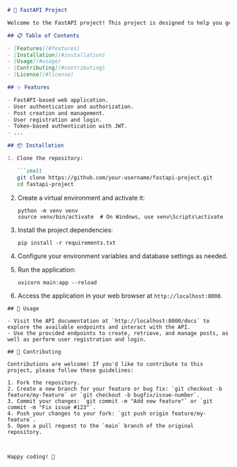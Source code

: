 
```markdown
# 🚀 FastAPI Project

Welcome to the FastAPI project! This project is designed to help you get started with building web applications and APIs using the FastAPI framework. Here's a quick overview of what you'll find in this repository.

## 📋 Table of Contents

- [Features](#features)
- [Installation](#installation)
- [Usage](#usage)
- [Contributing](#contributing)
- [License](#license)

## ✨ Features

- FastAPI-based web application.
- User authentication and authorization.
- Post creation and management.
- User registration and login.
- Token-based authentication with JWT.
- ...

## 📦 Installation

1. Clone the repository:

   ```shell
   git clone https://github.com/your-username/fastapi-project.git
   cd fastapi-project
   ```

2. Create a virtual environment and activate it:

   ```shell
   python -m venv venv
   source venv/bin/activate  # On Windows, use venv\Scripts\activate
   ```

3. Install the project dependencies:

   ```shell
   pip install -r requirements.txt
   ```

4. Configure your environment variables and database settings as needed.

5. Run the application:

   ```shell
   uvicorn main:app --reload
   ```

6. Access the application in your web browser at `http://localhost:8000`.

```
## 🚀 Usage

- Visit the API documentation at `http://localhost:8000/docs` to explore the available endpoints and interact with the API.
- Use the provided endpoints to create, retrieve, and manage posts, as well as perform user registration and login.

## 🤝 Contributing

Contributions are welcome! If you'd like to contribute to this project, please follow these guidelines:

1. Fork the repository.
2. Create a new branch for your feature or bug fix: `git checkout -b feature/my-feature` or `git checkout -b bugfix/issue-number`.
3. Commit your changes: `git commit -m "Add new feature"` or `git commit -m "Fix issue #123"`.
4. Push your changes to your fork: `git push origin feature/my-feature`.
5. Open a pull request to the `main` branch of the original repository.



Happy coding! 🎉


